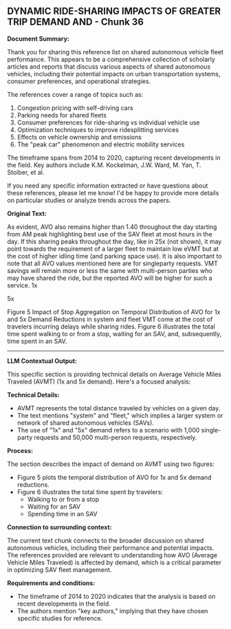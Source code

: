 ## DYNAMIC RIDE-SHARING IMPACTS OF GREATER TRIP DEMAND AND - Chunk 36

**Document Summary:**

Thank you for sharing this reference list on shared autonomous vehicle fleet performance. This appears to be a comprehensive collection of scholarly articles and reports that discuss various aspects of shared autonomous vehicles, including their potential impacts on urban transportation systems, consumer preferences, and operational strategies.

The references cover a range of topics such as:

1. Congestion pricing with self-driving cars
2. Parking needs for shared fleets 
3. Consumer preferences for ride-sharing vs individual vehicle use
4. Optimization techniques to improve ridesplitting services
5. Effects on vehicle ownership and emissions
6. The "peak car" phenomenon and electric mobility services

The timeframe spans from 2014 to 2020, capturing recent developments in the field. Key authors include K.M. Kockelman, J.W. Ward, M. Yan, T. Stoiber, et al.

If you need any specific information extracted or have questions about these references, please let me know! I'd be happy to provide more details on particular studies or analyze trends across the papers.

**Original Text:**

As evident, AVO also remains higher than 1.40
throughout the day starting from AM peak highlighting best use of the SAV fleet at most hours
in the day. If this sharing peaks throughout the day, like in 25x (not shown), it may point towards
the requirement of a larger fleet to maintain low eVMT but at the cost of higher idling time (and
parking space use). It is also important to note that all AVO values mentioned here are for singleparty requests. VMT savings will remain more or less the same with multi-person parties who
may have shared the ride, but the reported AVO will be higher for such a service. 1x

5x

Figure 5 Impact of Stop Aggregation on Temporal Distribution of AVO for 1x and 5x Demand
Reductions in system and fleet VMT come at the cost of travelers incurring delays while sharing
rides. Figure 6 illustrates the total time spent walking to or from a stop, waiting for an SAV, and,
subsequently, time spent in an SAV.

---

**LLM Contextual Output:**

This specific section is providing technical details on Average Vehicle Miles Traveled (AVMT) (1x and 5x demand). Here's a focused analysis:

**Technical Details:**

* AVMT represents the total distance traveled by vehicles on a given day.
* The text mentions "system" and "fleet," which implies a larger system or network of shared autonomous vehicles (SAVs).
* The use of "1x" and "5x" demand refers to a scenario with 1,000 single-party requests and 50,000 multi-person requests, respectively.

**Process:**

The section describes the impact of demand on AVMT using two figures:

* Figure 5 plots the temporal distribution of AVO for 1x and 5x demand reductions.
* Figure 6 illustrates the total time spent by travelers:
	+ Walking to or from a stop
	+ Waiting for an SAV
	+ Spending time in an SAV

**Connection to surrounding context:**

The current text chunk connects to the broader discussion on shared autonomous vehicles, including their performance and potential impacts. The references provided are relevant to understanding how AVO (Average Vehicle Miles Traveled) is affected by demand, which is a critical parameter in optimizing SAV fleet management.

**Requirements and conditions:**

* The timeframe of 2014 to 2020 indicates that the analysis is based on recent developments in the field.
* The authors mention "key authors," implying that they have chosen specific studies for reference.
